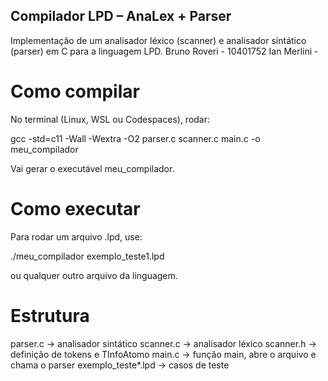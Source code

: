 ## Compilador LPD – AnaLex + Parser

Implementação de um analisador léxico (scanner) e analisador sintático (parser) em C para a linguagem LPD.
Bruno Roveri - 10401752
Ian Merlini -


# Como compilar

No terminal (Linux, WSL ou Codespaces), rodar:

gcc -std=c11 -Wall -Wextra -O2 parser.c scanner.c main.c -o meu_compilador

Vai gerar o executável meu_compilador.


# Como executar

Para rodar um arquivo .lpd, use:

./meu_compilador exemplo_teste1.lpd

ou qualquer outro arquivo da linguagem.


# Estrutura
parser.c    -> analisador sintático
scanner.c   -> analisador léxico
scanner.h   -> definição de tokens e TInfoAtomo
main.c      -> função main, abre o arquivo e chama o parser
exemplo_teste*.lpd -> casos de teste
